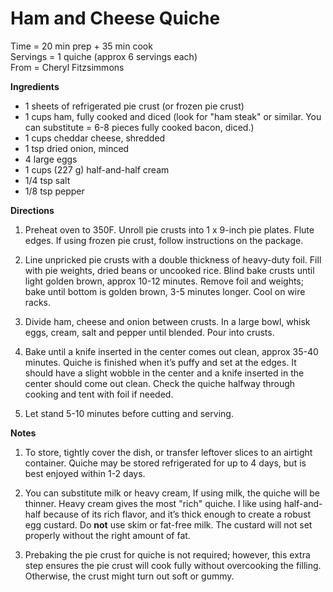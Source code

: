 Ham and Cheese Quiche
=====
Time = 20 min prep + 35 min cook \
Servings = 1 quiche (approx 6 servings each) \
From = Cheryl Fitzsimmons

**Ingredients**

- 1 sheets of refrigerated pie crust (or frozen pie crust)
- 1 cups ham, fully cooked and diced (look for "ham steak" or similar. You can substitute = 6-8 pieces fully cooked bacon, diced.) 
- 1 cups cheddar cheese, shredded
- 1 tsp dried onion, minced
- 4 large eggs
- 1 cups (227 g) half-and-half cream
- 1/4 tsp salt
- 1/8 tsp pepper

**Directions**

1. Preheat oven to 350F. Unroll pie crusts into 1 x 9-inch pie plates. Flute edges. If using frozen pie crust, follow instructions on the package. 

2. Line unpricked pie crusts with a double thickness of heavy-duty foil. Fill with pie weights, dried beans or uncooked rice. Blind bake crusts until light golden brown, approx 10-12 minutes. Remove foil and weights; bake until bottom is golden brown, 3-5 minutes longer. Cool on wire racks.

3. Divide ham, cheese and onion between crusts. In a large bowl, whisk eggs, cream, salt and pepper until blended. Pour into crusts. 

4. Bake until a knife inserted in the center comes out clean, approx 35-40 minutes. Quiche is finished when it’s puffy and set at the edges. It should have a slight wobble in the center and a knife inserted in the center should come out clean. Check the quiche halfway through cooking and tent with foil if needed. 

5. Let stand 5-10 minutes before cutting and serving. 

**Notes**

1. To store, tightly cover the dish, or transfer leftover slices to an airtight container. Quiche may be stored refrigerated for up to 4 days, but is best enjoyed within 1-2 days. 

2. You can substitute milk or heavy cream, If using milk, the quiche will be thinner. Heavy cream gives the most "rich" quiche. I like using half-and-half because of its rich flavor, and it’s thick enough to create a robust egg custard. Do **not** use skim or fat-free milk. The custard will not set properly without the right amount of fat. 

3. Prebaking the pie crust for quiche is not required; however, this extra step ensures the pie crust will cook fully without overcooking the filling. Otherwise, the crust might turn out soft or gummy. 
